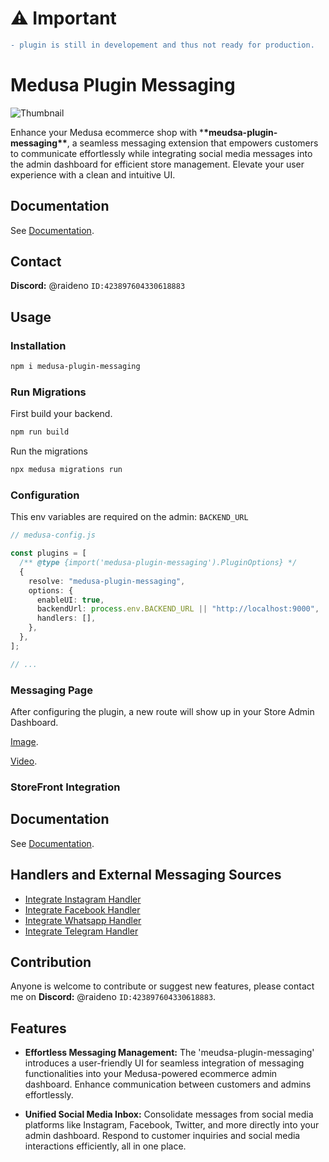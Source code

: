 # ⚠️ Important

```diff
- plugin is still in developement and thus not ready for production.
```

# Medusa Plugin Messaging

![Thumbnail](./assets/plugin-thumbnail.png)

Enhance your Medusa ecommerce shop with \***\*meudsa-plugin-messaging\*\***, a seamless messaging extension that empowers customers to communicate effortlessly while integrating social media messages into the admin dashboard for efficient store management. Elevate your user experience with a clean and intuitive UI.

## Documentation

See [Documentation](https://medusa-plugin-messaging.raideno.xyz).

## Contact

**Discord:** @raideno `ID:423897604330618883`

## Usage

### Installation

```bash
npm i medusa-plugin-messaging
```

### Run Migrations

First build your backend.

```bash
npm run build
```

Run the migrations

```bash
npx medusa migrations run
```

### Configuration

This env variables are required on the admin: `BACKEND_URL`

```ts
// medusa-config.js

const plugins = [
  /** @type {import('medusa-plugin-messaging').PluginOptions} */
  {
    resolve: "medusa-plugin-messaging",
    options: {
      enableUI: true,
      backendUrl: process.env.BACKEND_URL || "http://localhost:9000",
      handlers: [],
    },
  },
];

// ...
```

### Messaging Page

After configuring the plugin, a new route will show up in your Store Admin Dashboard.

[Image]().

[Video]().

### StoreFront Integration

## Documentation

See [Documentation](https://medusa-plugin-messaging.raideno.xyz).

## Handlers and External Messaging Sources

- [Integrate Instagram Handler](https://medusa-plugin-messaging.raideno.xyz)
- [Integrate Facebook Handler](https://medusa-plugin-messaging.raideno.xyz)
- [Integrate Whatsapp Handler](https://medusa-plugin-messaging.raideno.xyz)
- [Integrate Telegram Handler](https://medusa-plugin-messaging.raideno.xyz)

## Contribution

Anyone is welcome to contribute or suggest new features, please contact me on **Discord:** @raideno `ID:423897604330618883`.

## Features

- **Effortless Messaging Management:** The 'meudsa-plugin-messaging' introduces a user-friendly UI for seamless integration of messaging functionalities into your Medusa-powered ecommerce admin dashboard. Enhance communication between customers and admins effortlessly.

- **Unified Social Media Inbox:** Consolidate messages from social media platforms like Instagram, Facebook, Twitter, and more directly into your admin dashboard. Respond to customer inquiries and social media interactions efficiently, all in one place.
